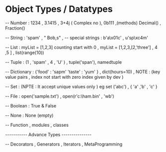 # Object Types / Datatypes 

 -- Number : 1234 , 3.1415 , 3+4j ( Complex no ), 0b111 ,(methods) Decimal() , Fraction() 

 -- String : 'spam' , " Bob,s" , 
     -- special strings : b'a\x01c' , u'sp\xc4m'

 -- List :  myList = [1,2,3] counting start with 0 ,
     myList = [1,2,3,[2,'three'] , 4 ,5 ]  , list(range(10))
     

 -- Tuple : (1 , 'spam' , 4 , 'U' ) , tuple('span'), namedtuple

 -- Dictionary : {'food' : 'sapm'
                  'taste' : 'yum'
                 } , 
                 dict(hours=10) , 
                NOTE : (key value pairs , index not start with zero index given by dev )
 
 -- Set : (NPTE : It accept unique values only )
       eg set ('abc')  , { 'a' ,'b' , 'c' }

 -- File : open('sample.txt') , open(r'c:\ham.bin' , 'wb')

 -- Boolean : True & False 

 -- None : None (empty)

 -- Function , modules , classes 

 ----------- Advance Types ---------------

 -- Decorators , Generators , Iterators , MetaProgramming 
           